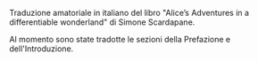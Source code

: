 Traduzione amatoriale in italiano del libro "Alice’s Adventures in a differentiable wonderland" di Simone Scardapane. 

Al momento sono state tradotte le sezioni della Prefazione e dell'Introduzione.
